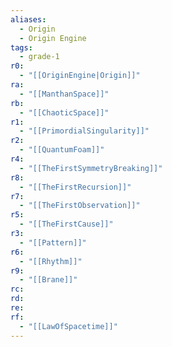 ```yaml
---
aliases:
  - Origin
  - Origin Engine
tags:
  - grade-1
r0:
  - "[[OriginEngine|Origin]]"
ra:
  - "[[ManthanSpace]]"
rb:
  - "[[ChaoticSpace]]"
r1:
  - "[[PrimordialSingularity]]"
r2:
  - "[[QuantumFoam]]"
r4:
  - "[[TheFirstSymmetryBreaking]]"
r8:
  - "[[TheFirstRecursion]]"
r7:
  - "[[TheFirstObservation]]"
r5:
  - "[[TheFirstCause]]"
r3:
  - "[[Pattern]]"
r6:
  - "[[Rhythm]]"
r9:
  - "[[Brane]]"
rc:
rd:
re:
rf:
  - "[[LawOfSpacetime]]"
---
```


